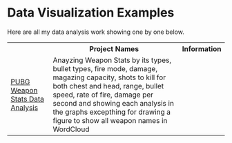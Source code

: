 # Data Visualization Examples

Here are all my data analysis work showing one by one below. 

<table>
  <th>
    <th>Project Names</th>
    <th>Information</th>
  </th>
  <tr>
    <td><a href = "https://github.com/Rapter1990/Data-Visualization-Examples/tree/master/pubg">PUBG Weapon Stats Data Analysis</a></td>
    <td>Anayzing Weapon Stats by its types, bullet types, fire mode, damage, magazing capacity, shots to kill for both chest and head, range, bullet speed, rate of fire, damage per second and showing each analysis in the graphs excepthing for drawing a figure to show all weapon names in WordCloud</td>
  </tr>
</table>

